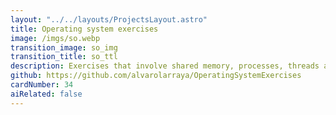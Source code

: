 ```yaml
---
layout: "../../layouts/ProjectsLayout.astro"
title: Operating system exercises
image: /imgs/so.webp
transition_image: so_img
transition_title: so_ttl
description: Exercises that involve shared memory, processes, threads and so on
github: https://github.com/alvarolarraya/OperatingSystemExercises
cardNumber: 34
aiRelated: false
---
```

